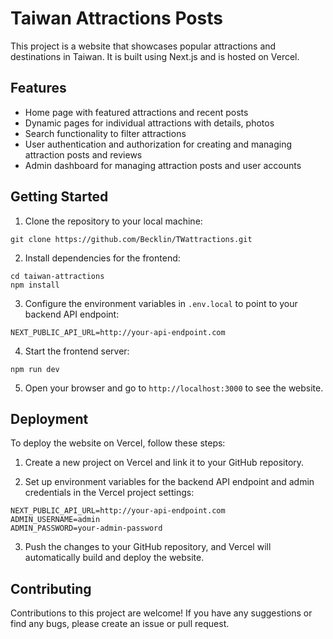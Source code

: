 # Taiwan Attractions Posts

This project is a website that showcases popular attractions and
destinations in Taiwan. It is built using Next.js and is hosted on
Vercel.

## Features

- Home page with featured attractions and recent posts
- Dynamic pages for individual attractions with details, photos
- Search functionality to filter attractions
- User authentication and authorization for creating and managing
  attraction posts and reviews
- Admin dashboard for managing attraction posts and user accounts

## Getting Started

1.  Clone the repository to your local machine:

<!-- -->

    git clone https://github.com/Becklin/TWattractions.git

2.  Install dependencies for the frontend:

<!-- -->

    cd taiwan-attractions
    npm install

3.  Configure the environment variables in `.env.local` to point to your
    backend API endpoint:

<!-- -->

    NEXT_PUBLIC_API_URL=http://your-api-endpoint.com

4.  Start the frontend server:

<!-- -->

    npm run dev

5.  Open your browser and go to `http://localhost:3000` to see the
    website.

## Deployment

To deploy the website on Vercel, follow these steps:

1.  Create a new project on Vercel and link it to your GitHub
    repository.

2.  Set up environment variables for the backend API endpoint and admin
    credentials in the Vercel project settings:

<!-- -->

    NEXT_PUBLIC_API_URL=http://your-api-endpoint.com
    ADMIN_USERNAME=admin
    ADMIN_PASSWORD=your-admin-password

3.  Push the changes to your GitHub repository, and Vercel will
    automatically build and deploy the website.

## Contributing

Contributions to this project are welcome! If you have any suggestions
or find any bugs, please create an issue or pull request.
